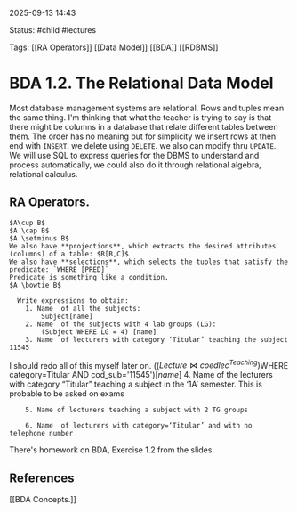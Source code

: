 2025-09-13 14:43

Status: #child #lectures

Tags: [[RA Operators]] [[Data Model]] [[BDA]] [[RDBMS]]

# BDA 1.2. The Relational Data Model

Most database management systems are relational.
Rows and tuples mean the same thing.
I'm thinking that what the teacher is trying to say is that there might be columns in a database  that relate different tables between them.
The order has no meaning but for simplicity we insert rows at then end with `INSERT`.
we delete using `DELETE`.
we also can modify thru `UPDATE`.
We will use SQL to express queries for the DBMS to understand and process automatically, we could also do it through relational algebra, relational calculus.

## RA Operators.
	$A\cup B$
	$A \cap B$
	$A \setminus B$
	We also have **projections**, which extracts the desired attributes (columns) of a table: $R[B,C]$
	We also have **selections**, which selects the tuples that satisfy the predicate: `WHERE [PRED]`
	Predicate is something like a condition.
	$A \bowtie B$
	
	  Write expressions to obtain: 
		1. Name  of all the subjects: 
			Subject[name]
		2. Name  of the subjects with 4 lab groups (LG): 
			(Subject WHERE LG = 4) [name]
		3. Name  of lecturers with category ‘Titular’ teaching the subject 11545 
 I should redo all of this myself later on. 
			(($Lecture \bowtie coedlec^{Teaching}$)WHERE category=Titular AND cod_sub='11545')$[name]$
		4. Name  of the lecturers with category “Titular” teaching a subject in the ‘1A’ semester.
			This is probable to be asked on exams
			
		5. Name of lecturers teaching a subject with 2 TG groups 
			
		6. Name  of lecturers with category=‘Titular’ and with no telephone number
			

There's homework on BDA, Exercise 1.2 from the slides.

## References
[[BDA Concepts.]]